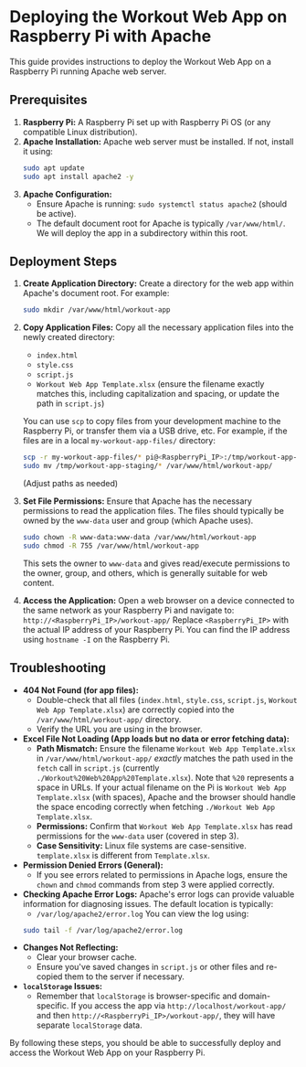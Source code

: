 # Deploying the Workout Web App on Raspberry Pi with Apache

This guide provides instructions to deploy the Workout Web App on a Raspberry Pi running Apache web server.

## Prerequisites

1.  **Raspberry Pi:** A Raspberry Pi set up with Raspberry Pi OS (or any compatible Linux distribution).
2.  **Apache Installation:** Apache web server must be installed. If not, install it using:
    ```bash
    sudo apt update
    sudo apt install apache2 -y
    ```
3.  **Apache Configuration:**
    *   Ensure Apache is running: `sudo systemctl status apache2` (should be active).
    *   The default document root for Apache is typically `/var/www/html/`. We will deploy the app in a subdirectory within this root.

## Deployment Steps

1.  **Create Application Directory:**
    Create a directory for the web app within Apache's document root. For example:
    ```bash
    sudo mkdir /var/www/html/workout-app
    ```

2.  **Copy Application Files:**
    Copy all the necessary application files into the newly created directory:
    *   `index.html`
    *   `style.css`
    *   `script.js`
    *   `Workout Web App Template.xlsx` (ensure the filename exactly matches this, including capitalization and spacing, or update the path in `script.js`)

    You can use `scp` to copy files from your development machine to the Raspberry Pi, or transfer them via a USB drive, etc. For example, if the files are in a local `my-workout-app-files/` directory:
    ```bash
    scp -r my-workout-app-files/* pi@<RaspberryPi_IP>:/tmp/workout-app-staging
    sudo mv /tmp/workout-app-staging/* /var/www/html/workout-app/
    ```
    (Adjust paths as needed)

3.  **Set File Permissions:**
    Ensure that Apache has the necessary permissions to read the application files. The files should typically be owned by the `www-data` user and group (which Apache uses).
    ```bash
    sudo chown -R www-data:www-data /var/www/html/workout-app
    sudo chmod -R 755 /var/www/html/workout-app
    ```
    This sets the owner to `www-data` and gives read/execute permissions to the owner, group, and others, which is generally suitable for web content.

4.  **Access the Application:**
    Open a web browser on a device connected to the same network as your Raspberry Pi and navigate to:
    `http://<RaspberryPi_IP>/workout-app/`
    Replace `<RaspberryPi_IP>` with the actual IP address of your Raspberry Pi. You can find the IP address using `hostname -I` on the Raspberry Pi.

## Troubleshooting

*   **404 Not Found (for app files):**
    *   Double-check that all files (`index.html`, `style.css`, `script.js`, `Workout Web App Template.xlsx`) are correctly copied into the `/var/www/html/workout-app/` directory.
    *   Verify the URL you are using in the browser.
*   **Excel File Not Loading (App loads but no data or error fetching data):**
    *   **Path Mismatch:** Ensure the filename `Workout Web App Template.xlsx` in `/var/www/html/workout-app/` *exactly* matches the path used in the `fetch` call in `script.js` (currently `./Workout%20Web%20App%20Template.xlsx`). Note that `%20` represents a space in URLs. If your actual filename on the Pi is `Workout Web App Template.xlsx` (with spaces), Apache and the browser should handle the space encoding correctly when fetching `./Workout Web App Template.xlsx`.
    *   **Permissions:** Confirm that `Workout Web App Template.xlsx` has read permissions for the `www-data` user (covered in step 3).
    *   **Case Sensitivity:** Linux file systems are case-sensitive. `template.xlsx` is different from `Template.xlsx`.
*   **Permission Denied Errors (General):**
    *   If you see errors related to permissions in Apache logs, ensure the `chown` and `chmod` commands from step 3 were applied correctly.
*   **Checking Apache Error Logs:**
    Apache's error logs can provide valuable information for diagnosing issues. The default location is typically:
    *   `/var/log/apache2/error.log`
    You can view the log using:
    ```bash
    sudo tail -f /var/log/apache2/error.log
    ```
*   **Changes Not Reflecting:**
    *   Clear your browser cache.
    *   Ensure you've saved changes in `script.js` or other files and re-copied them to the server if necessary.
*   **`localStorage` Issues:**
    *   Remember that `localStorage` is browser-specific and domain-specific. If you access the app via `http://localhost/workout-app/` and then `http://<RaspberryPi_IP>/workout-app/`, they will have separate `localStorage` data.

By following these steps, you should be able to successfully deploy and access the Workout Web App on your Raspberry Pi.
